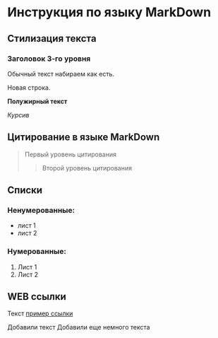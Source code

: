 # Инструкция по языку MarkDown


## Стилизация текста
### Заголовок 3-го уровня

Обычный текст набираем как есть.

Новая строка.

**Полужирный текст**

*Курсив*

## Цитирование в языке MarkDown
> Первый уровень цитирования
>>Второй уровень цитирования

## Списки
### Ненумерованные:
* лист 1
* лист 2

### Нумерованные:
1. Лист 1
2. Лист 2

## WEB ссылки
Текст [пример ссылки](http.exemle.com "Всплывающая подсказка")

Добавили текст
Добавили еще немного текста